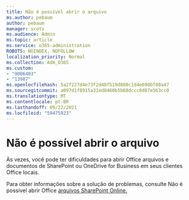 ```yaml
---
title: Não é possível abrir o arquivo
ms.author: pebaum
author: pebaum
manager: scotv
ms.audience: Admin
ms.topic: article
ms.service: o365-administration
ROBOTS: NOINDEX, NOFOLLOW
localization_priority: Normal
ms.collection: Adm_O365
ms.custom:
- "9006403"
- "13987"
ms.openlocfilehash: 5a2f227d4e73f2d48f519d880c1d4e690bf08a47
ms.sourcegitcommit: a097d1f8915a31ed8460b5b68dccc8d87e563cc0
ms.translationtype: MT
ms.contentlocale: pt-BR
ms.lasthandoff: 09/22/2021
ms.locfileid: "59475923"
---
```

# <a name="cant-open-file"></a>Não é possível abrir o arquivo

Às vezes, você pode ter dificuldades para abrir Office arquivos e documentos de SharePoint ou OneDrive for Business em seus clientes Office locais. 

Para obter informações sobre a solução de problemas, consulte Não é possível abrir Office [arquivos SharePoint Online.](https://docs.microsoft.com/sharepoint/troubleshoot/administration/cant-open-office-files)